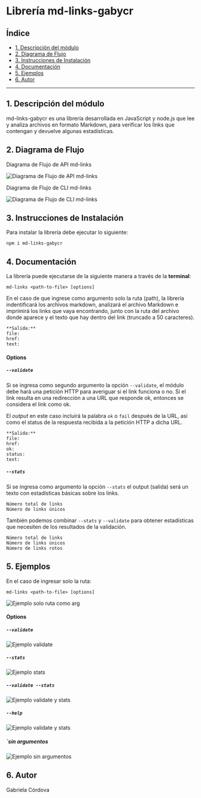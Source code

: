 # Librería md-links-gabycr

## Índice

* [1. Descripción del módulo](#1-descripción-del-módulo)
* [2. Diagrama de Flujo](#2-diagrama-de-flujo)
* [3. Instrucciones de Instalación](#3-instrucciones-de-instalación)
* [4. Documentación](#4-documentación)
* [5. Ejemplos](#5-ejemplos)
* [6. Autor](#6-autor)

***

## 1. Descripción del módulo

md-links-gabycr es una librería desarrollada en JavaScript y node.js que lee y analiza archivos en formato Markdown, para verificar los links que contengan y devuelve algunas estadísticas.

## 2. Diagrama de Flujo

Diagrama de Flujo de API md-links

![Diagrama de Flujo de API md-links](https://github.com/GabrielaC3/LIM018-md-links/blob/main/images/Diagrama%20de%20Flujo%20de%20API%20md-links.png)

Diagrama de Flujo de CLI md-links

![Diagrama de Flujo de CLI md-links](https://github.com/GabrielaC3/LIM018-md-links/blob/main/images/Diagrama%20de%20Flujo%20de%20CLI%20md-links.png)


## 3. Instrucciones de Instalación

Para instalar la librería debe ejecutar lo siguiente:

``npm i md-links-gabycr``


## 4. Documentación

La librería puede ejecutarse de la siguiente manera a través de la **terminal**:

`md-links <path-to-file> [options]`

En el caso de que ingrese como argumento solo la ruta (path), la librería indentificará los archivos markdown, analizará el archivo Markdown e imprimirá los links que vaya encontrando, junto con la ruta del archivo donde aparece y el texto que hay dentro del link (truncado a 50 caracteres).

```
**Salida:**
file:
href:
text:
```

#### Options

##### `--validate`

Si se ingresa como segundo argumento la opción `--validate`, el módulo debe hará una petición HTTP para averiguar si el link funciona o no. Si el link resulta en una redirección a una URL que responde ok, entonces se considera el link como ok.

El _output_ en este caso incluirá la palabra `ok` o `fail` después de
la URL, así como el status de la respuesta recibida a la petición HTTP a dicha
URL.

```
**Salida:**
file:
href:
ok:
status:
text:
```

##### `--stats`

Si se ingresa como argumento la opción `--stats` el output (salida) será un texto con estadísticas básicas sobre los links.

```
Número total de links
Número de links únicos
```

También podemos combinar `--stats` y `--validate` para obtener estadísticas que necesiten de los resultados de la validación.

```
Número total de links
Número de links únicos
Número de links rotos
```

## 5. Ejemplos

En el caso de ingresar solo la ruta:

`md-links <path-to-file> [options]`

![Ejemplo solo ruta como arg](https://github.com/GabrielaC3/LIM018-md-links/blob/main/images/soloRuta.PNG)

#### Options

##### `--validate`

![Ejemplo validate](https://github.com/GabrielaC3/LIM018-md-links/blob/main/images/validate.PNG)

##### `--stats`

![Ejemplo stats](https://github.com/GabrielaC3/LIM018-md-links/blob/main/images/stats.PNG)

##### `--validate --stats`

![Ejemplo validate y stats](https://github.com/GabrielaC3/LIM018-md-links/blob/main/images/validateStats.PNG)

##### `--help`

![Ejemplo validate y stats](https://github.com/GabrielaC3/LIM018-md-links/blob/main/images/help.PNG)

##### `sin argumentos

![Ejemplo sin argumentos](https://github.com/GabrielaC3/LIM018-md-links/blob/main/images/sinArgumentos.PNG)

## 6. Autor

Gabriela Córdova

